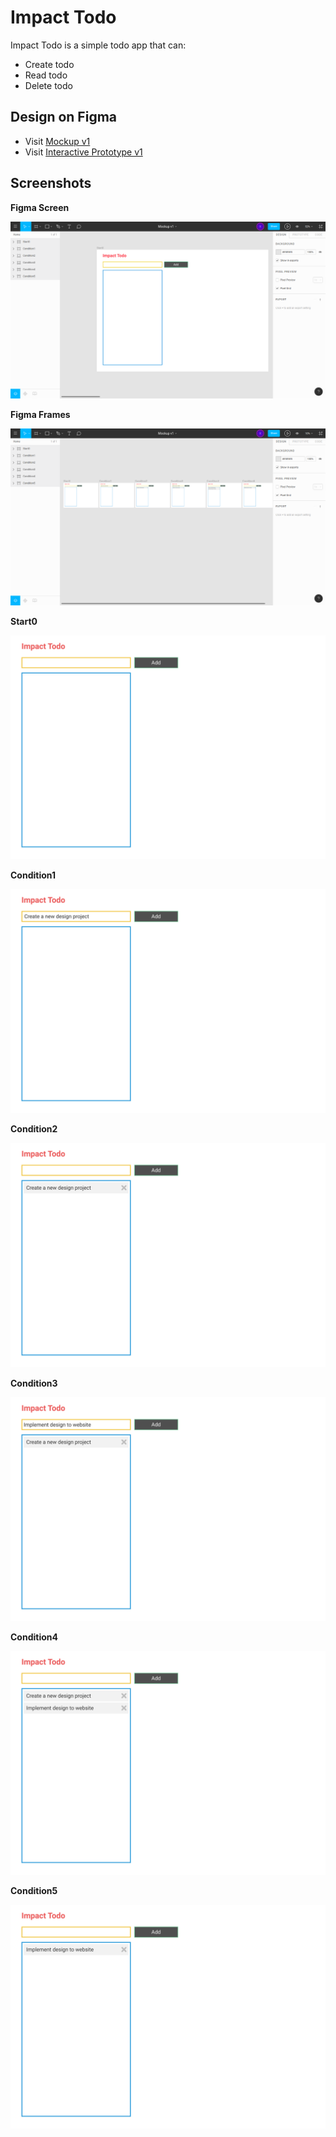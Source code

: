 # Impact Todo

Impact Todo is a simple todo app that can:

* Create todo
* Read todo
* Delete todo

## Design on Figma

* Visit [Mockup v1](https://www.figma.com/file/ID5EGTB6c4ARMn2CwfRe3AL1/Mockup-v1)
* Visit [Interactive Prototype v1](https://www.figma.com/proto/ID5EGTB6c4ARMn2CwfRe3AL1/Mockup-v1)

## Screenshots

**Figma Screen**

![](./steps/figma0.png)

**Figma Frames**

![](./steps/figma1.png)

**Start0**

![](./assets/Start0.png)

**Condition1**

![](./assets/Condition1.png)

**Condition2**

![](./assets/Condition2.png)

**Condition3**

![](./assets/Condition3.png)

**Condition4**

![](./assets/Condition4.png)

**Condition5**

![](./assets/Condition5.png)
